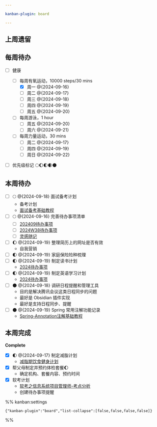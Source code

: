 ```yaml
---

kanban-plugin: board

---
```


## 上周遗留



## 每周待办

- [ ] 健康
	- [ ] 每周有氧运动，10000 steps/30 mins
		- [x] 周一 @{2024-09-16} 
		- [ ] 周二 @{2024-09-17} 
		- [ ] 周三 @{2024-09-18} 
		- [ ] 周四 @{2024-09-19} 
		- [ ] 周五 @{2024-09-20}
	- [ ] 每周游泳，1 hour
		- [ ] 周五 @{2024-09-20} 
		- [ ] 周六 @{2024-09-21}
	- [ ] 每周力量运动，30 mins
		- [ ] 周二 @{2024-09-17} 
		- [ ] 周四 @{2024-09-19}
		- [ ] 周日 @{2024-09-22}
- [ ] 优先级标记
	🌕🌔🌓🌒🌑


## 本周待办

- [ ] 🌕 @{2024-09-18} 面试备考计划
	- 备考计划
	- [面试备考基础教程](work/career/interview/面试备考基础教程.md)
- [ ] 🌕 @{2024-09-16} 完善待办事项清单 
	- [ ] [202409待办事项](schedule/todo/monthly/202409待办事项.md)
	- [ ] [2024W38待办事项](schedule/todo/weekly/2024W38待办事项.md)
	- [ ] [灵感随记](灵感随记.md)
- [ ] 🌔 @{2024-09-19} 整理简历上的网址是否有效
	- 自我营销
- [ ] 🌓 @{2024-09-19} 家庭保险险种梳理
- [ ] 🌓 @{2024-09-19} 制定读书计划
	- [2024待办事项](schedule/todo/yearly/2024待办事项.md#^9a6lx4)
- [ ] 🌓 @{2024-09-19} 制定英语学习计划
	- [2024待办事项](schedule/todo/yearly/2024待办事项.md#^pvv0ic)
- [ ] 🌑 @{2024-09-18} 调研日程提醒和管理工具
	- 目的是解决腾讯会议这类日程同步的问题
	- 最好是 Obsidian 插件实现
	- 最好是支持日程同步、提醒
- [ ] 🌑 @{2024-09-19} Spring 常用注解功能记录
	- [Spring-Annotation注解基础教程](work/framework/Back-End/Spring/SpringFramework/Spring-Annotation注解基础教程.md)


## 本周完成

**Complete**
- [x] 🌓 @{2024-09-17} 制定减脂计划
	-  [减脂期饮食健身计划](life/exercise/减脂期饮食健身计划.md)
- [x] 帮父母制定并预约体检套餐🌔
	- 确定机构、套餐内容、预约时间
- [x] 软考计划
	- [软考之信息系统项目管理师-考点分析](learning/test/软件开发/计算机技术与软件专业技术资格考试/信息系统项目管理师/软考之信息系统项目管理师-考点分析.md)
	- 创建待办事项提醒




%% kanban:settings
```
{"kanban-plugin":"board","list-collapse":[false,false,false,false]}
```
%%